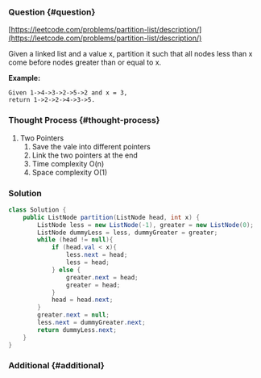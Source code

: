 ### Question {#question}

[https://leetcode.com/problems/partition-list/description/](https://leetcode.com/problems/partition-list/description/)

Given a linked list and a value x, partition it such that all nodes less than x come before nodes greater than or equal to x.

**Example:**

```
Given 1->4->3->2->5->2 and x = 3,
return 1->2->2->4->3->5.
```

### Thought Process {#thought-process}

1. Two Pointers
   1. Save the vale into different pointers
   2. Link the two pointers at the end
   3. Time complexity O\(n\)
   4. Space complexity O\(1\)

### Solution

```java
class Solution {
    public ListNode partition(ListNode head, int x) {
        ListNode less = new ListNode(-1), greater = new ListNode(0);
        ListNode dummyLess = less, dummyGreater = greater;
        while (head != null){
            if (head.val < x){
                less.next = head;
                less = head;
            } else {
                greater.next = head;
                greater = head;
            }
            head = head.next;
        }
        greater.next = null;
        less.next = dummyGreater.next;
        return dummyLess.next;
    }
}
```

### Additional {#additional}



